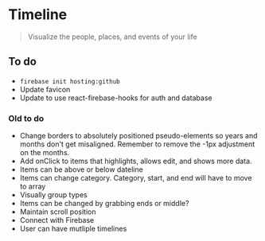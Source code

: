 # Timeline
> Visualize the people, places, and events of your life

## To do
- `firebase init hosting:github`
- Update favicon
- Update to use react-firebase-hooks for auth and database

### Old to do
- Change borders to absolutely positioned pseudo-elements so years and months don't get misaligned. Remember to remove the -1px adjustment on the months.
- Add onClick to items that highlights, allows edit, and shows more data.
- Items can be above or below dateline
- Items can change category. Category, start, and end will have to move to array
- Visually group types
- Items can be changed by grabbing ends or middle?
- Maintain scroll position
- Connect with Firebase
- User can have mutliple timelines

